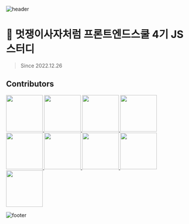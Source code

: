 ![header](https://capsule-render.vercel.app/api?type=waving&color=0:E9A55E,100:6EBFF9)


# 🦁 멋쟁이사자처럼 프론트엔드스쿨 4기 JS 스터디
> Since 2022.12.26

## Contributors
<p>
  <a href="https://github.com/Juhee-Hwang">
    <img src="https://github.com/Juhee-Hwang.png" width="100">
  </a>
  <a href="https://github.com/bellaru2022">
    <img src="https://github.com/bellaru2022.png" width="100">
  </a>
  <a href="https://github.com/hyunwlee-dev">
    <img src="https://github.com/hyunwlee-dev.png" width="100">
  </a>
  <a href="https://github.com/seoohyeon">
    <img src="https://github.com/seoohyeon.png" width="100">
  </a>
  <a href="https://github.com/ovelute53">
    <img src="https://github.com/ovelute53.png" width="100">
  </a>
  <a href="https://github.com/hayeonn2">
    <img src="https://github.com/hayeonn2.png" width="100">
  </a>
  <a href="https://github.com/kimmoonju-102">
    <img src="https://github.com/kimmoonju-102.png" width="100">
  </a>
  <a href="https://github.com/ukssss">
    <img src="https://github.com/ukssss.png" width="100">
  </a>
  <a href="https://github.com/jaesukpark77">
    <img src="https://github.com/jaesukpark77.png" width="100">
  </a>
</p>


![footer](https://capsule-render.vercel.app/api?section=footer&type=waving&color=0:6EBFF9,100:E9A55E)
